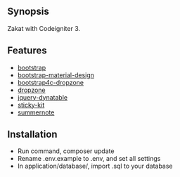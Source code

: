 ## Synopsis

Zakat with Codeigniter 3.

## Features
- [bootstrap](https://github.com/twbs/bootstrap)
- [bootstrap-material-design](https://github.com/mdbootstrap/bootstrap-material-design)
- [bootstrap4c-dropzone](https://github.com/haubek/bootstrap4c-dropzone)
- [dropzone](https://github.com/enyo/dropzone)
- [jquery-dynatable](https://github.com/alfajango/jquery-dynatable)
- [sticky-kit](https://github.com/leafo/sticky-kit)
- [summernote](https://github.com/summernote/summernote/)

## Installation

- Run command, composer update
- Rename .env.example to .env, and set all settings
- In application/database/, import .sql to your database
